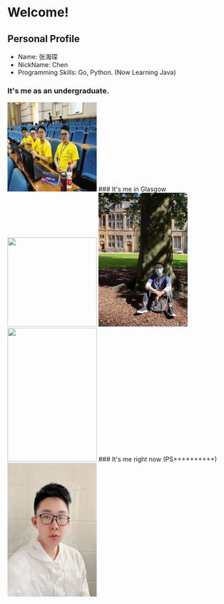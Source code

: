 # Welcome!
## Personal Profile
- Name: 张海琛
- NickName: Chen
- Programming Skills: Go, Python. (Now Learning Java)

### It's me as an undergraduate.
<img src="https://github.com/gtb-2022-zhang-haichen/.github/blob/main/profile/hccc01.JPG" height="200" width="200">
### It's me in Glasgow
<img src="https://github.com/gtb-2022-zhang-haichen/.github/blob/main/profile/hccc02.jpeg" height="200" width="200">
<img src="https://github.com/gtb-2022-zhang-haichen/.github/blob/main/profile/Hccc.jpeg" height="300" width="200">
<img src="https://github.com/gtb-2022-zhang-haichen/.github/blob/main/profile/hccc04.jpeg" height="300" width="200">
### It's me right now (PS++++++++++)
<img src="https://github.com/gtb-2022-zhang-haichen/.github/blob/main/profile/hccc03.JPG" height="300" width="200">

